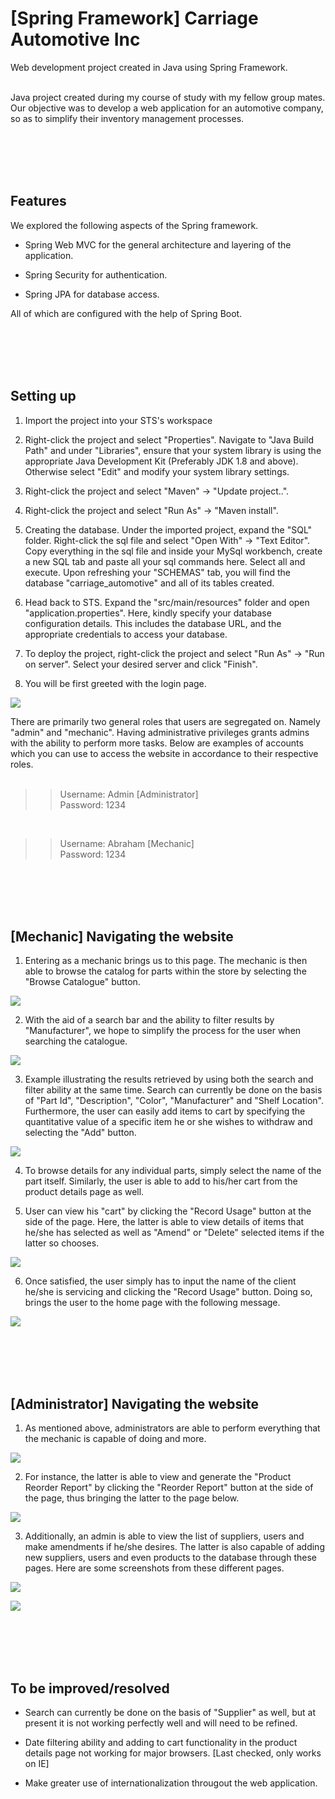 # [Spring Framework] Carriage Automotive Inc
Web development project created in Java using Spring Framework.

<br />
Java project created during my course of study with my fellow group mates. Our objective was to develop a web application for an automotive company, so as to simplify their inventory management processes.


<br /><br />
<br /><br />


## Features

We explored the following aspects of the Spring framework.<br />

- Spring Web MVC for the general architecture and layering of the application.<br />

- Spring Security for authentication.<br />

- Spring JPA for database access.<br />

All of which are configured with the help of Spring Boot.


<br /><br />
<br /><br />


## Setting up

1. Import the project into your STS's workspace<br />

2. Right-click the project and select "Properties". Navigate to "Java Build Path" and under "Libraries", ensure that your system library is using the appropriate Java Development Kit (Preferably JDK 1.8 and above). Otherwise select "Edit" and modify your system library settings.<br />

3. Right-click the project and select "Maven" -> "Update project..".<br />

4. Right-click the project and select "Run As" -> "Maven install".<br />

5. Creating the database. Under the imported project, expand the "SQL" folder. Right-click the sql file and select "Open With" -> "Text Editor". Copy everything in the sql file and inside your MySql workbench, create a new SQL tab and paste all your sql commands here. Select all and execute. Upon refreshing your "SCHEMAS" tab, you will find the database "carriage_automotive" and all of its tables created.<br />

6. Head back to STS. Expand the "src/main/resources" folder and open "application.properties". Here, kindly specify your database configuration details. This includes the database URL, and the appropriate credentials to access your database.<br />

7. To deploy the project, right-click the project and select "Run As" -> "Run on server". Select your desired server and click "Finish".<br />

8. You will be first greeted with the login page.

![](/Screenshots/Login_page.JPG)

There are primarily two general roles that users are segregated on. Namely "admin" and "mechanic". Having administrative privileges grants admins with the ability to perform more tasks. Below are examples of accounts which you can use to access the website in accordance to their respective roles.<br /><br />

>>Username: Admin	[Administrator]<br />
>>Password: 1234<br />

<br />

>>Username: Abraham [Mechanic]<br />
>>Password: 1234<br />


<br /><br />
<br /><br />


## [Mechanic] Navigating the website

1. Entering as a mechanic brings us to this page. The mechanic is then able to browse the catalog for parts within the store by selecting the "Browse Catalogue" button.<br />

![](/Screenshots/Mechanic_home_page.JPG)

2. With the aid of a search bar and the ability to filter results by "Manufacturer", we hope to simplify the process for the user when searching the catalogue.<br />

![](/Screenshots/Mechanic_catalogue_page.JPG)

3. Example illustrating the results retrieved by using both the search and filter ability at the same time. Search can currently be done on the basis of "Part Id", "Description", "Color", "Manufacturer" and "Shelf Location". Furthermore, the user can easily add items to cart by specifying the quantitative value of a specific item he or she wishes to withdraw and selecting the "Add" button.<br />

![](/Screenshots/Mechanic_search_results.JPG)

4. To browse details for any individual parts, simply select the name of the part itself. Similarly, the user is able to add to his/her cart from the product details page as well.<br />

5. User can view his "cart" by clicking the "Record Usage" button at the side of the page. Here, the latter is able to view details of items that he/she has selected as well as "Amend" or "Delete" selected items if the latter so chooses.<br />

![](/Screenshots/Mechanic_checkout_page.JPG)

6. Once satisfied, the user simply has to input the name of the client he/she is servicing and clicking the "Record Usage" button. Doing so, brings the user to the home page with the following message.<br />

![](/Screenshots/Mechanic_checkout_success_page.JPG)


<br /><br />
<br /><br />


## [Administrator] Navigating the website

1. As mentioned above, administrators are able to perform everything that the mechanic is capable of doing and more.<br />

![](/Screenshots/Admin_home_page.JPG)

2. For instance, the latter is able to view and generate the "Product Reorder Report" by clicking the "Reorder Report" button at the side of the page, thus bringing the latter to the page below.<br />

![](/Screenshots/Admin_reorder_report_page.JPG)

3. Additionally, an admin is able to view the list of suppliers, users and make amendments if he/she desires. The latter is also capable of adding new suppliers, users and even products to the database through these pages. Here are some screenshots from these different pages.<br />

![](/Screenshots/Admin_supplier_page.JPG)

![](/Screenshots/Admin_users_page.JPG)


<br /><br />
<br /><br />


## To be improved/resolved

- Search can currently be done on the basis of "Supplier" as well, but at present it is not working perfectly well and will need to be refined.<br />

- Date filtering ability and adding to cart functionality in the product details page not working for major browsers. [Last checked, only works on IE]<br />

- Make greater use of internationalization througout the web application.<br />
















